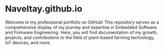 # NaveItay.github.io
Welcome to my professional portfolio on GitHub! This repository serves as a comprehensive display of my journey and expertise in Embedded Software and Firmware Engineering. Here, you will find documentation of my growth, projects, and contributions to the field of plant-based farming technology, IoT devices, and more.
